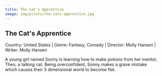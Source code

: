 ```yaml
---
title: The Cat's Apprentice
image: img/pilots/the-cats-apprentice.jpg
---
```



## The Cat's Apprentice
Country: United States | Genre: Fantasy, Comedy | Director: Molly Hansen | Writer: Molly Hansen

A young girl named Sonny is learning how to make potions from her mentor, Theo, a talking cat. Being overconfident, Sonny makes a grave mistake which causes their 3 dimensional world to become flat.